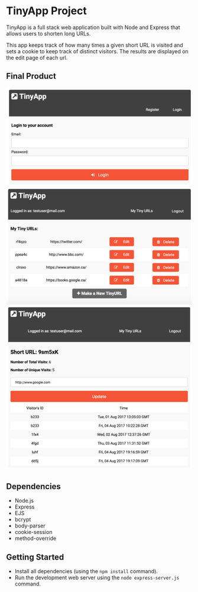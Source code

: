 # TinyApp Project

TinyApp is a full stack web application built with Node and Express that allows users to shorten long URLs.

This app keeps track of how many times a given short URL is visited and sets a cookie to keep track of distinct visitors. The results are displayed on the edit page of each url.

## Final Product
![Login Page](https://github.com/rayhaneh/tiny-app/blob/master/screenshots/sc-login.png?raw=true)
![User's URLs (with four records)](https://github.com/rayhaneh/tiny-app/blob/master/screenshots/sc-all-urls.png?raw=true)
![Update URLs Page](https://github.com/rayhaneh/tiny-app/blob/master/screenshots/sc-update.png?raw=true)


## Dependencies

- Node.js
- Express
- EJS
- bcrypt
- body-parser
- cookie-session
- method-override

## Getting Started

- Install all dependencies (using the `npm install` command).
- Run the development web server using the `node express-server.js` command.

